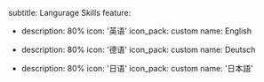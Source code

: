 subtitle: Langurage Skills
feature:
- description: 80%
  icon: '英语'
  icon_pack: custom
  name: English

- description: 80%
  icon: '德语'
  icon_pack: custom
  name: Deutsch

- description: 80%
  icon: '日语'
  icon_pack: custom
  name: '日本語'
